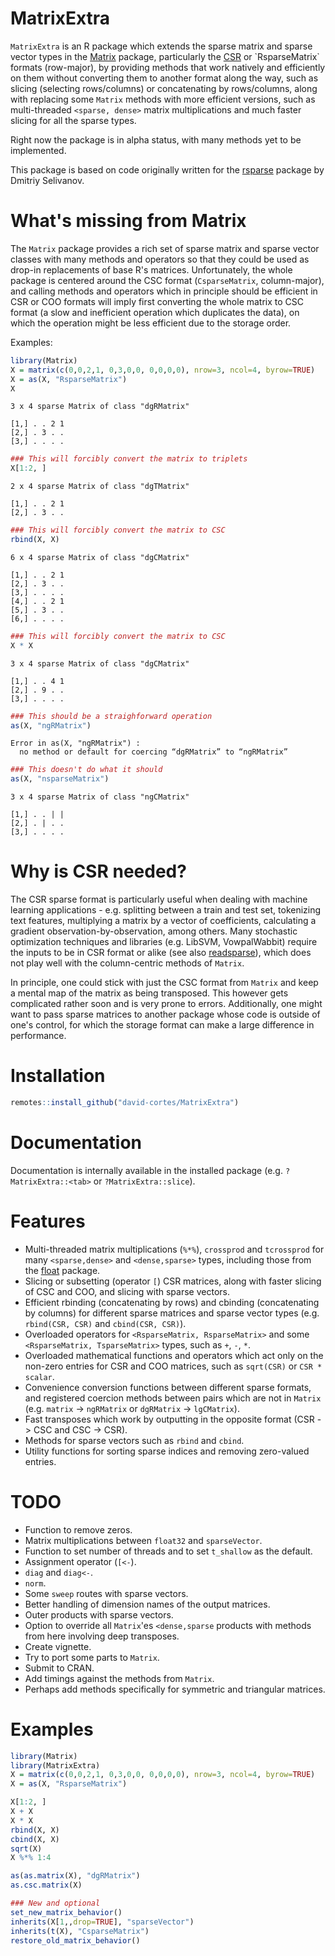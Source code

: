 # MatrixExtra

`MatrixExtra` is an R package which extends the sparse matrix and sparse vector types in the [Matrix](https://cran.r-project.org/web/packages/Matrix/index.html) package, particularly the [CSR](https://en.wikipedia.org/wiki/Sparse_matrix#Compressed_sparse_row_(CSR,_CRS_or_Yale_format)) or `RsparseMatrix` formats (row-major), by providing methods that work natively and efficiently on them without converting them to another format along the way, such as slicing (selecting rows/columns) or concatenating by rows/columns, along with replacing some `Matrix` methods with more efficient versions, such as multi-threaded `<sparse, dense>` matrix multiplications and much faster slicing for all the sparse types.

Right now the package is in alpha status, with many methods yet to be implemented.

This package is based on code originally written for the [rsparse](https://github.com/rexyai/rsparse) package by Dmitriy Selivanov.

# What's missing from Matrix

The `Matrix` package provides a rich set of sparse matrix and sparse vector classes with many methods and operators so that they could be used as drop-in replacements of base R's matrices. Unfortunately, the whole package is centered around the CSC format (`CsparseMatrix`, column-major), and calling methods and operators which in principle should be efficient in CSR or COO formats will imply first converting the whole matrix to CSC format (a slow and inefficient operation which duplicates the data), on which the operation might be less efficient due to the storage order.

Examples:

```r
library(Matrix)
X = matrix(c(0,0,2,1, 0,3,0,0, 0,0,0,0), nrow=3, ncol=4, byrow=TRUE)
X = as(X, "RsparseMatrix")
X
```
```
3 x 4 sparse Matrix of class "dgRMatrix"
            
[1,] . . 2 1
[2,] . 3 . .
[3,] . . . .
```
```r
### This will forcibly convert the matrix to triplets
X[1:2, ]
```
```
2 x 4 sparse Matrix of class "dgTMatrix"
            
[1,] . . 2 1
[2,] . 3 . .
```
```r
### This will forcibly convert the matrix to CSC
rbind(X, X)
```
```
6 x 4 sparse Matrix of class "dgCMatrix"
            
[1,] . . 2 1
[2,] . 3 . .
[3,] . . . .
[4,] . . 2 1
[5,] . 3 . .
[6,] . . . .
```
```r
### This will forcibly convert the matrix to CSC
X * X
```
```
3 x 4 sparse Matrix of class "dgCMatrix"
            
[1,] . . 4 1
[2,] . 9 . .
[3,] . . . .
```
```r
### This should be a straighforward operation
as(X, "ngRMatrix")
```
```
Error in as(X, "ngRMatrix") : 
  no method or default for coercing “dgRMatrix” to “ngRMatrix”
```
```r
### This doesn't do what it should
as(X, "nsparseMatrix")
```
```
3 x 4 sparse Matrix of class "ngCMatrix"
            
[1,] . . | |
[2,] . | . .
[3,] . . . .
```

# Why is CSR needed?

The CSR sparse format is particularly useful when dealing with machine learning applications - e.g. splitting between a train and test set, tokenizing text features, multiplying a matrix by a vector of coefficients, calculating a gradient observation-by-observation, among others. Many stochastic optimization techniques and libraries (e.g. LibSVM, VowpalWabbit) require the inputs to be in CSR format or alike (see also [readsparse](https://www.github.com/david-cortes/readsparse)), which does not play well with the column-centric methods of `Matrix`.

In principle, one could stick with just the CSC format from `Matrix` and keep a mental map of the matrix as being transposed. This however gets complicated rather soon and is very prone to errors. Additionally, one might want to pass sparse matrices to another package whose code is outside of one's control, for which the storage format can make a large difference in performance.

# Installation

```r
remotes::install_github("david-cortes/MatrixExtra")
```

# Documentation

Documentation is internally available in the installed package (e.g. `?MatrixExtra::<tab>` or `?MatrixExtra::slice`).

# Features

* Multi-threaded matrix multiplications (`%*%`), `crossprod` and `tcrossprod` for many `<sparse,dense>` and `<dense,sparse>` types, including those from the [float](https://github.com/wrathematics/float) package.
* Slicing or subsetting (operator `[`) CSR matrices, along with faster slicing of CSC and COO, and slicing with sparse vectors.
* Efficient rbinding (concatenating by rows) and cbinding (concatenating by columns) for different sparse matrices and sparse vector types (e.g. `rbind(CSR, CSR)` and `cbind(CSR, CSR)`).
* Overloaded operators for `<RsparseMatrix, RsparseMatrix>`  and some `<RsparseMatrix, TsparseMatrix>` types, such as `+`, `-`, `*`.
* Overloaded mathematical functions and operators which act only on the non-zero entries for CSR and COO matrices, such as `sqrt(CSR)` or `CSR * scalar`.
* Convenience conversion functions between different sparse formats, and registered coercion methods between pairs which are not in `Matrix` (e.g. `matrix` -> `ngRMatrix` or `dgRMatrix` -> `lgCMatrix`).
* Fast transposes which work by outputting in the opposite format (CSR -> CSC and CSC -> CSR).
* Methods for sparse vectors such as `rbind` and `cbind`.
* Utility functions for sorting sparse indices and removing zero-valued entries.

# TODO

* Function to remove zeros.
* Matrix multiplications between `float32` and `sparseVector`.
* Function to set number of threads and to set `t_shallow` as the default.
* Assignment operator (`[<-`).
* `diag` and `diag<-`.
* `norm`.
* Some `sweep` routes with sparse vectors.
* Better handling of dimension names of the output matrices.
* Outer products with sparse vectors.
* Option to override all `Matrix`'es `<dense,sparse` products with methods from here involving deep transposes.
* Create vignette.
* Try to port some parts to `Matrix`.
* Submit to CRAN.
* Add timings against the methods from `Matrix`.
* Perhaps add methods specifically for symmetric and triangular matrices.

# Examples

```r
library(Matrix)
library(MatrixExtra)
X = matrix(c(0,0,2,1, 0,3,0,0, 0,0,0,0), nrow=3, ncol=4, byrow=TRUE)
X = as(X, "RsparseMatrix")

X[1:2, ]
X + X
X * X
rbind(X, X)
cbind(X, X)
sqrt(X)
X %*% 1:4

as(as.matrix(X), "dgRMatrix")
as.csc.matrix(X)

### New and optional
set_new_matrix_behavior()
inherits(X[1,,drop=TRUE], "sparseVector")
inherits(t(X), "CsparseMatrix")
restore_old_matrix_behavior()
```
